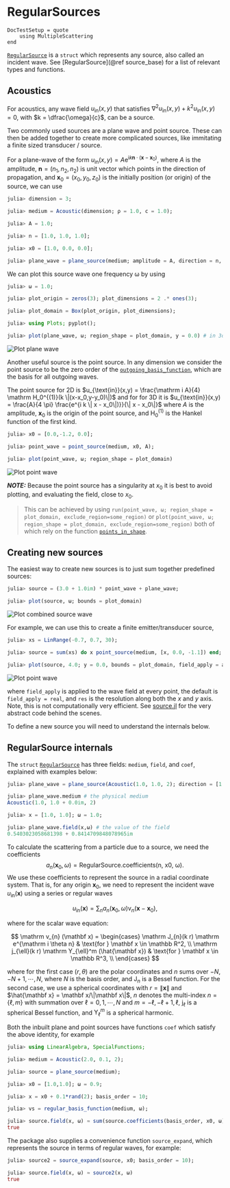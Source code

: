 # RegularSources

```@meta
DocTestSetup = quote
    using MultipleScattering
end
```
[`RegularSource`](@ref) is a `struct` which represents any source, also called an incident wave. See [RegularSource](@ref source_base) for a list of relevant types and functions.

## Acoustics

For acoustics, any wave field $u_{\text{in}}(x,y)$ that satisfies $\nabla^2 u_{\text{in}}(x,y) + k^2 u_{\text{in}}(x,y) = 0$, with $k = \dfrac{\omega}{c}$, can be a source.

Two commonly used sources are a plane wave and point source. These can then be added together to create more complicated sources, like immitating a finite sized transducer / source.

For a plane-wave of the form $u_{\text{in}}(x,y) = A \mathrm e^{\mathrm i k \mathbf n \cdot (\mathbf x - \mathbf x_0)}$, where $A$ is the amplitude, $\mathbf n = (n_1,n_2,n_2)$ is unit vector which points in the direction of propagation, and $\mathbf x_0 = (x_0,y_0,z_0)$ is the initially position (or origin) of the source, we can use
```julia
julia> dimension = 3;

julia> medium = Acoustic(dimension; ρ = 1.0, c = 1.0);

julia> A = 1.0;

julia> n = [1.0, 1.0, 1.0];

julia> x0 = [1.0, 0.0, 0.0];

julia> plane_wave = plane_source(medium; amplitude = A, direction = n, position = x0);
```

We can plot this source wave one frequency ω by using
```julia
julia> ω = 1.0;

julia> plot_origin = zeros(3); plot_dimensions = 2 .* ones(3);

julia> plot_domain = Box(plot_origin, plot_dimensions);

julia> using Plots; pyplot();

julia> plot(plane_wave, ω; region_shape = plot_domain, y = 0.0) # in 3d currently only x-z slices are plotted for a given fixed y
```
![Plot plane wave](../assets/plane-wave.png)

Another useful source is the point source. In any dimension we consider the point source to be the zero order of the [`outgoing_basis_function`](@ref), which are the basis for all outgoing waves.

The point source for 2D is $u_{\text{in}}(x,y) = \frac{\mathrm i A}{4} \mathrm H_0^{(1)}(k \|(x-x_0,y-y_0)\|)$ and for
for 3D it is $u_{\text{in}}(x,y) = \frac{A}{4 \pi} \frac{e^{i k  \| x -  x_0\|)}}{\| x -  x_0\|}$ where $A$ is the amplitude,  $\mathbf x_0$ is the origin of the point source, and $\mathrm H_0^{(1)}$ is the Hankel function of the first kind.

```julia
julia> x0 = [0.0,-1.2, 0.0];

julia> point_wave = point_source(medium, x0, A);
```
```julia
julia> plot(point_wave, ω; region_shape = plot_domain)
```
![Plot point wave](../assets/point-wave.png)

**_NOTE:_** Because the point source has a singularity at $x_0$ it is best to avoid plotting, and evaluating the field, close to $x_0$. 
> This can be achieved by using `run(point_wave, ω; region_shape = plot_domain, exclude_region=some_region)` or `plot(point_wave, ω; region_shape = plot_domain, exclude_region=some_region)` both of which rely on the function [`points_in_shape`](@ref).

## Creating new sources

The easiest way to create new sources is to just sum together predefined sources:

```julia
julia> source = (3.0 + 1.0im) * point_wave + plane_wave;

julia> plot(source, ω; bounds = plot_domain)
```
![Plot combined source wave](../assets/combined-source.png)

For example, we can use this to create a finite emitter/transducer source,
```julia
julia> xs = LinRange(-0.7, 0.7, 30);

julia> source = sum(xs) do x point_source(medium, [x, 0.0, -1.1]) end;
```
```julia
julia> plot(source, 4.0; y = 0.0, bounds = plot_domain, field_apply = abs, res = 40)
```
![Plot point wave](../assets/transducer-source.png)

where `field_apply` is applied to the wave field at every point, the default is `field_apply = real`, and `res` is the resolution along both the $x$ and $y$ axis. Note, this is not computationally very efficient. See [source.jl](../../../src/source.jl) for the very abstract code behind the scenes.

To define a new source you will need to understand the internals below.

## RegularSource internals

The `struct` [`RegularSource`](@ref) has three fields: `medium`, `field`, and `coef`, explained with examples below:
```julia
julia> plane_wave = plane_source(Acoustic(1.0, 1.0, 2); direction = [1.0, 0.0]);

julia> plane_wave.medium # the physical medium
Acoustic(1.0, 1.0 + 0.0im, 2)

julia> x = [1.0, 1.0]; ω = 1.0;

julia> plane_wave.field(x,ω) # the value of the field
0.5403023058681398 + 0.8414709848078965im
```

To calculate the scattering from a particle due to a source, we need the coefficients $$a_n(\mathbf x_0, \omega) = \text{RegularSource.coefficients(n, x0, ω)}.$$ We use these coefficients to represent the source in a radial coordinate system. That is, for any origin $\mathbf x_0$, we need to represent the incident wave $u_{\text{in}}(\mathbf x)$ using a series or regular waves

$$u_{\text{in}}(\mathbf x) = \sum_n a_n (\mathbf x_0, \omega) \mathrm v_n (\mathbf x - \mathbf x_0),$$

where for the scalar wave equation:

$$ \mathrm v_{n} (\mathbf x) = \begin{cases}
   \mathrm J_{n}(k r) \mathrm e^{\mathrm i \theta n} & \text{for } \mathbf x \in \mathbb R^2, \\
   \mathrm j_{\ell}(k r) \mathrm Y_{\ell}^m (\hat{\mathbf x}) & \text{for } \mathbf x \in \mathbb R^3, \\
\end{cases} $$

where for the first case $(r,\theta)$ are the polar coordinates and $n$ sums over $-N,-N+1, \cdots, N$, where $N$ is the basis order, and $\mathrm J_n$ is a Bessel function.
For the second case, we use a spherical coordinates with $r = \| \mathbf x\|$ and $\hat{\mathbf x} = \mathbf x/\|\mathbf x\|$, $n$ denotes the multi-index $n=\{\ell,m\}$ with summation over $\ell = 0, 1, \cdots,N$ and $m=-\ell,-\ell+1,\ell$, $\mathrm j_\ell$ is a spherical Bessel function, and $\mathrm Y_\ell^m$ is a spherical harmonic.

Both the inbuilt plane and point sources have functions `coef` which satisfy the above identity, for example
```julia
julia> using LinearAlgebra, SpecialFunctions;

julia> medium = Acoustic(2.0, 0.1, 2);

julia> source = plane_source(medium);

julia> x0 = [1.0,1.0]; ω = 0.9;

julia> x = x0 + 0.1*rand(2); basis_order = 10;

julia> vs = regular_basis_function(medium, ω);

julia> source.field(x, ω) ≈ sum(source.coefficients(basis_order, x0, ω) .* vs(basis_order, x - x0))
true
```

The package also supplies a convenience function `source_expand`, which represents the source in terms of regular waves, for example:  
```julia
julia> source2 = source_expand(source, x0; basis_order = 10);

julia> source.field(x, ω) ≈ source2(x, ω)
true
```

